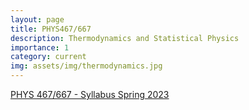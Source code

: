 ```yaml
---
layout: page
title: PHYS467/667
description: Thermodynamics and Statistical Physics
importance: 1
category: current
img: assets/img/thermodynamics.jpg
---
```


 [PHYS 467/667 - Syllabus Spring 2023](/assets/pdf/PHY467_667_Syllabus.pdf)
